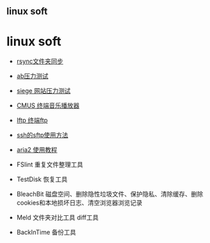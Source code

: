 ## linux soft
# linux soft

* [rsync文件夹同步](rsync.md) 
* [ab压力测试](ab.md) 
* [siege 网站压力测试](siege.md)
* [CMUS 终端音乐播放器](cmus.md)
* [lftp 终端ftp](lftp.md)
* [ssh的sftp使用方法](sftp.md)
* [aria2 使用教程](aria2.md)


* FSlint  重复文件整理工具
* TestDisk 恢复工具
* BleachBit 磁盘空间、删除隐性垃圾文件、保护隐私、清除缓存、删除cookies和本地损坏日志、清空浏览器浏览记录
* Meld  文件夹对比工具 diff工具
* BackInTime 备份工具